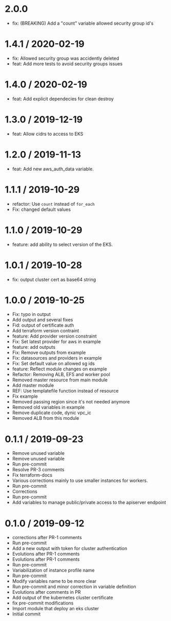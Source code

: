 2.0.0
=====

  * fix: (BREAKING) Add a "count" variable allowed security group id's

1.4.1 / 2020-02-19
==================

  * fix: Allowed security group was accidently deleted
  * feat: Add more tests to avoid security groups issues

1.4.0 / 2020-02-19
==================

  * feat: Add explicit dependecies for clean destroy

1.3.0 / 2019-12-19
==================

  * feat: Allow cidrs to access to EKS

1.2.0 / 2019-11-13
==================

  * feat: Add new aws_auth_data variable.

1.1.1 / 2019-10-29
==================

  * refactor: Use `count` instead of `for_each`
  * Fix: changed default values

1.1.0 / 2019-10-29
==================

  * feature: add ability to select version of the EKS.

1.0.1 / 2019-10-28
==================

  * fix: output cluster cert as base64 string

1.0.0 / 2019-10-25
==================

  * Fix: typo in output
  * Add output and several fixes
  * Fid: output of certificate auth
  * Add terraform version contraint
  * feature: Add provider version constraint
  * Fix: Set latest provider for aws in example
  * feature: add outputs
  * Fix: Remove outputs from example
  * Fix: datasources and providers in example
  * Fix: Set default value on allowed sg ids
  * feature: Reflect module changes on example
  * Refactor: Removing ALB, EFS and  worker pool
  * Removed master resource from main module
  * Add master module
  * REF: Use templatefile function instead of resource
  * Fix example
  * Removed passing region since it's not needed anymore
  * Removed old variables in example
  * Remove duplicate code, dynic vpc_ic
  * Removed ALB from this module

0.1.1 / 2019-09-23
==================

  * Remove unused variable
  * Remove unused variable
  * Run pre-commit
  * Resolve PR-3 comments
  * Fix terraform-docs
  * Various corrections mainly to use smaller instances for workers.
  * Run pre-commit
  * Corrections
  * Run pre-commit
  * Add variables to manage public/private access to the apiserver endpoint

0.1.0 / 2019-09-12
==================

  * corrections after PR-1 comments
  * Run pre-commit
  * Add a new output with token for cluster authentication
  * Evolutions after PR-1 comments
  * Evolutions after PR-1 comments
  * Run pre-commit
  * Variabilization of instance profile name
  * Run pre-commit
  * Modify variables name to be more clear
  * Run pre-commit and minor correction in variable definition
  * Evolutions after comments in PR
  * Add output of the kubernetes cluster certificate
  * fix pre-commit modifications
  * Import module that deploy an eks cluster
  * Initial commit

